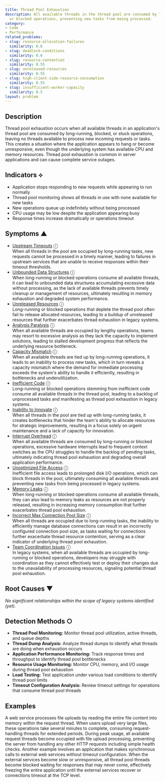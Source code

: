 ```yaml
---
title: Thread Pool Exhaustion
description: All available threads in the thread pool are consumed by long-running
  or blocked operations, preventing new tasks from being processed.
category:
- Code
- Performance
related_problems:
- slug: resource-allocation-failures
  similarity: 0.6
- slug: deadlock-conditions
  similarity: 0.6
- slug: resource-contention
  similarity: 0.55
- slug: unreleased-resources
  similarity: 0.55
- slug: high-client-side-resource-consumption
  similarity: 0.55
- slug: insufficient-worker-capacity
  similarity: 0.5
layout: problem
---
```


## Description

Thread pool exhaustion occurs when all available threads in an application's thread pool are consumed by long-running, blocked, or stuck operations, leaving no threads available to process new incoming requests or tasks. This creates a situation where the application appears to hang or become unresponsive, even though the underlying system has available CPU and memory resources. Thread pool exhaustion is common in server applications and can cause complete service outages.


## Indicators ⟡

- Application stops responding to new requests while appearing to run normally
- Thread pool monitoring shows all threads in use with none available for new tasks
- New operations queue up indefinitely without being processed
- CPU usage may be low despite the application appearing busy
- Response times increase dramatically or operations timeout


## Symptoms ▲

- [Upstream Timeouts](upstream-timeouts.md) <span class="info-tooltip" title="Confidence: 0.688, Strength: 0.869">ⓘ</span>
<br/>  When all threads in the pool are occupied by long-running tasks, new requests cannot be processed in a timely manner, leading to failures in upstream services that are unable to receive responses within their timeout thresholds.
- [Unbounded Data Structures](unbounded-data-structures.md) <span class="info-tooltip" title="Confidence: 0.637, Strength: 0.906">ⓘ</span>
<br/>  When long-running or blocked operations consume all available threads, it can lead to unbounded data structures accumulating excessive data without processing, as the lack of available threads prevents timely cleanup or management of resources, ultimately resulting in memory exhaustion and degraded system performance.
- [Unreleased Resources](unreleased-resources.md) <span class="info-tooltip" title="Confidence: 0.451, Strength: 0.769">ⓘ</span>
<br/>  Long-running or blocked operations that deplete the thread pool often fail to release allocated resources, leading to a buildup of unreleased resources that further exacerbates thread exhaustion in legacy systems.
- [Analysis Paralysis](analysis-paralysis.md) <span class="info-tooltip" title="Confidence: 0.426, Strength: 0.905">ⓘ</span>
<br/>  When all available threads are occupied by lengthy operations, teams may resort to excessive analysis as they lack the capacity to implement solutions, leading to stalled development progress that reflects the underlying resource bottleneck.
- [Capacity Mismatch](capacity-mismatch.md) <span class="info-tooltip" title="Confidence: 0.408, Strength: 0.852">ⓘ</span>
<br/>  When all available threads are tied up by long-running operations, it leads to an inability to process new tasks, which in turn reveals a capacity mismatch where the demand for immediate processing exceeds the system's ability to handle it efficiently, resulting in bottlenecks and underutilization.
- [Inefficient Code](inefficient-code.md) <span class="info-tooltip" title="Confidence: 0.408, Strength: 0.859">ⓘ</span>
<br/>  Long-running or blocked operations stemming from inefficient code consume all available threads in the thread pool, leading to a backlog of unprocessed tasks and manifesting as thread pool exhaustion in legacy systems.
- [Inability to Innovate](inability-to-innovate.md) <span class="info-tooltip" title="Confidence: 0.406, Strength: 0.919">ⓘ</span>
<br/>  When all threads in the pool are tied up with long-running tasks, it creates bottlenecks that hinder the team's ability to allocate resources for strategic improvements, resulting in a focus solely on urgent maintenance and a lack of capacity for innovation.
- [Interrupt Overhead](interrupt-overhead.md) <span class="info-tooltip" title="Confidence: 0.387, Strength: 0.866">ⓘ</span>
<br/>  When all available threads are consumed by long-running or blocked operations, excessive hardware interrupts lead to frequent context switches as the CPU struggles to handle the backlog of pending tasks, ultimately indicating thread pool exhaustion and degrading overall application performance.
- [Unoptimized File Access](unoptimized-file-access.md) <span class="info-tooltip" title="Confidence: 0.363, Strength: 0.859">ⓘ</span>
<br/>  Inefficient file access leads to prolonged disk I/O operations, which can block threads in the pool, ultimately consuming all available threads and preventing new tasks from being processed in legacy systems.
- [Memory Leaks](memory-leaks.md) <span class="info-tooltip" title="Confidence: 0.362, Strength: 0.847">ⓘ</span>
<br/>  When long-running or blocked operations consume all available threads, they can also lead to memory leaks as resources are not properly released, resulting in increasing memory consumption that further exacerbates thread pool exhaustion.
- [Incorrect Max Connection Pool Size](incorrect-max-connection-pool-size.md) <span class="info-tooltip" title="Confidence: 0.357, Strength: 0.901">ⓘ</span>
<br/>  When all threads are occupied due to long-running tasks, the inability to efficiently manage database connections can result in an incorrectly configured connection pool size, as tasks waiting for connections further exacerbate thread resource contention, serving as a clear indicator of underlying thread pool exhaustion.
- [Team Coordination Issues](team-coordination-issues.md) <span class="info-tooltip" title="Confidence: 0.313, Strength: 0.853">ⓘ</span>
<br/>  In legacy systems, when all available threads are occupied by long-running or blocked operations, developers may struggle with coordination as they cannot effectively test or deploy their changes due to the unavailability of processing resources, signaling potential thread pool exhaustion.

## Root Causes ▼

*No significant relationships within the scope of legacy systems identified (yet).*

## Detection Methods ○

- **Thread Pool Monitoring:** Monitor thread pool utilization, active threads, and queue depths
- **Thread Dump Analysis:** Analyze thread dumps to identify what threads are doing when exhaustion occurs
- **Application Performance Monitoring:** Track response times and throughput to identify thread pool bottlenecks
- **Resource Usage Monitoring:** Monitor CPU, memory, and I/O usage during thread pool exhaustion
- **Load Testing:** Test application under various load conditions to identify thread pool limits
- **Timeout Configuration Analysis:** Review timeout settings for operations that consume thread pool threads


## Examples

A web service processes file uploads by reading the entire file content into memory within the request thread. When users upload very large files, these operations take several minutes to complete, consuming request-handling threads for extended periods. During peak usage, all available request threads become occupied with file upload processing, preventing the server from handling any other HTTP requests including simple health checks. Another example involves an application that makes synchronous calls to external web services without timeout configuration. When the external services become slow or unresponsive, all thread pool threads become blocked waiting for responses that may never come, effectively freezing the entire application until the external services recover or connections timeout at the TCP level.
